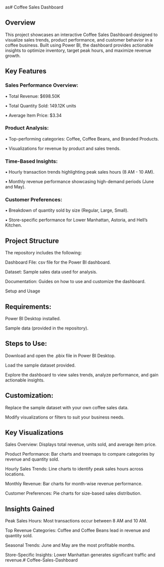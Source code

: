 as# Coffee Sales Dashboard

## Overview

This project showcases an interactive Coffee Sales Dashboard designed to visualize sales trends, product performance, and customer behavior in a coffee business. Built using Power BI, the dashboard provides actionable insights to optimize inventory, target peak hours, and maximize revenue growth.

## Key Features

### Sales Performance Overview:

•	Total Revenue: $698.50K

•	Total Quantity Sold: 149.12K units

•	Average Item Price: $3.34

### Product Analysis:

•	Top-performing categories: Coffee, Coffee Beans, and Branded Products.

•	Visualizations for revenue by product and sales trends.

### Time-Based Insights:

•	Hourly transaction trends highlighting peak sales hours (8 AM - 10 AM).

•	Monthly revenue performance showcasing high-demand periods (June and May).

### Customer Preferences:

•	Breakdown of quantity sold by size (Regular, Large, Small).

•	Store-specific performance for Lower Manhattan, Astoria, and Hell’s Kitchen.

## Project Structure

The repository includes the following:

Dashboard File: csv file for the Power BI dashboard.

Dataset: Sample sales data used for analysis.

Documentation: Guides on how to use and customize the dashboard.

Setup and Usage

## Requirements:

Power BI Desktop installed.

Sample data (provided in the repository).

## Steps to Use:

Download and open the .pbix file in Power BI Desktop.

Load the sample dataset provided.

Explore the dashboard to view sales trends, analyze performance, and gain actionable insights.

## Customization:

Replace the sample dataset with your own coffee sales data.

Modify visualizations or filters to suit your business needs.

## Key Visualizations

Sales Overview: Displays total revenue, units sold, and average item price.

Product Performance: Bar charts and treemaps to compare categories by revenue and quantity sold.

Hourly Sales Trends: Line charts to identify peak sales hours across locations.

Monthly Revenue: Bar charts for month-wise revenue performance.

Customer Preferences: Pie charts for size-based sales distribution.

## Insights Gained

Peak Sales Hours: Most transactions occur between 8 AM and 10 AM.

Top Revenue Categories: Coffee and Coffee Beans lead in revenue and quantity sold.

Seasonal Trends: June and May are the most profitable months.

Store-Specific Insights: Lower Manhattan generates significant traffic and revenue.# Coffee-Sales-Dashboard

